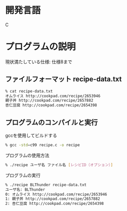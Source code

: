 # 開発言語

C

# プログラムの説明
現状満たしている仕様: 仕様8まで

## ファイルフォーマット recipe-data.txt

```sh
% cat recipe-data.txt
オムライス http://cookpad.com/recipe/2653946
親子丼 http://cookpad.com/recipe/2657882
杏仁豆腐 http://cookpad.com/recipe/2654398
```

## プログラムのコンパイルと実行
gccを使用してビルドする

```sh
% gcc -std=c99 recipe.c -o recipe
```

プログラムの使用方法
```sh
% ./recipe ユーザ名 ファイル名 [レシピID（オプション）]
```

プログラムの実行
```sh
% ./recipe BLThunder recipe-data.txt
ユーザ名: BLThunder
0: オムライス http://cookpad.com/recipe/2653946
1: 親子丼 http://cookpad.com/recipe/2657882
2: 杏仁豆腐 http://cookpad.com/recipe/2654398
```
